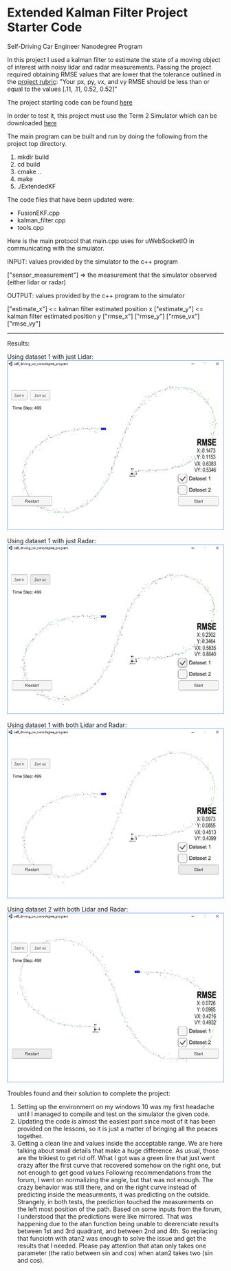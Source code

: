 # Extended Kalman Filter Project Starter Code
Self-Driving Car Engineer Nanodegree Program

In this project I used a kalman filter to estimate the state of a moving object of interest with noisy lidar and radar measurements. Passing the project required obtaining RMSE values that are lower that the tolerance outlined in the [project rubric](https://review.udacity.com/#!/rubrics/748/view):
"Your px, py, vx, and vy RMSE should be less than or equal to the values [.11, .11, 0.52, 0.52]" 

The project starting code can be found [here](https://github.com/udacity/CarND-Extended-Kalman-Filter-Project)

In order to test it, this project must use the Term 2 Simulator which can be downloaded [here](https://github.com/udacity/self-driving-car-sim/releases)

The main program can be built and run by doing the following from the project top directory.

1. mkdir build
2. cd build
3. cmake ..
4. make
5. ./ExtendedKF

The code files that have been updated were:
* FusionEKF.cpp
* kalman_filter.cpp
* tools.cpp

Here is the main protocol that main.cpp uses for uWebSocketIO in communicating with the simulator.

INPUT: values provided by the simulator to the c++ program

["sensor_measurement"] => the measurement that the simulator observed (either lidar or radar)

OUTPUT: values provided by the c++ program to the simulator

["estimate_x"] <= kalman filter estimated position x
["estimate_y"] <= kalman filter estimated position y
["rmse_x"]
["rmse_y"]
["rmse_vx"]
["rmse_vy"]

---
Results: 

Using dataset 1 with just Lidar:
<img src="results/ekf_ds1_noR.png" alt="dataset 1 - just Lidar" />

Using dataset 1 with just Radar:
<img src="results/ekf_ds1_noL.png" alt="dataset 1 - just Radar" />

Using dataset 1 with both Lidar and Radar:
<img src="results/ekf_ds1.png" alt="dataset 1 - both Lidar and Radar" />

Using dataset 2 with both Lidar and Radar:
<img src="results/ekf_ds2.png" alt="dataset 2 - both Lidar and Radar" />


Troubles found and their solution to complete the project:
1. Setting up the environment on my windows 10 was my first headache until I managed to compile and test on the simulator the given code.
2. Updating the code is almost the easiest part since most of it has been provided on the lessons, so it is just a matter of bringing all the peaces together.
3. Getting a clean line and values inside the acceptable range. We are here talking about small details that make a huge difference. As usual, those are the trikiest to get rid off.
What I got was a green line that just went crazy after the first curve that recovered somehow on the right one, but not enough to get good values
Following recommendations from the forum, I went on normalizing the angle, but that was not enough. The crazy behavior was still there, and on the right curve instead of predicting inside the measurments, it was predicting on the outside. Strangely, in both tests, the prediction touched the measurements on the left most position of the path.
Based on some inputs from the forum, I understood that the predictions were like mirrored. That was happening due to the atan function being unable to deerenciate results between 1st and 3rd quadrant, and between 2nd and 4th. So replacing that funciotn with atan2 was enough to solve the issue and get the results that I needed. Please pay attention that atan only takes one parameter (the ratio between sin and cos) when atan2 takes two (sin and cos).

